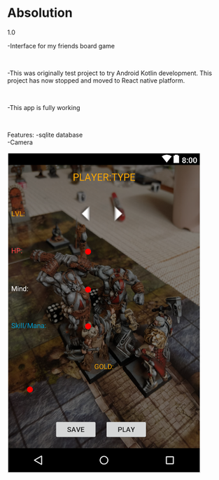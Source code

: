 # Absolution
1.0

<p>-Interface for my friends board game</p>
<br>
<p>-This was originally test project to try Android Kotlin development. This project has now stopped and moved to 
 React native platform. 
 </p>
 <br>
 <p>
 -This app is fully working
 </p>  
 <br>
 <p>Features:
 -sqlite database 
 <br>
 -Camera
 <br>
 <br>
 <img src="absolutionPic.png" alt="GamePic"/>
 
 
